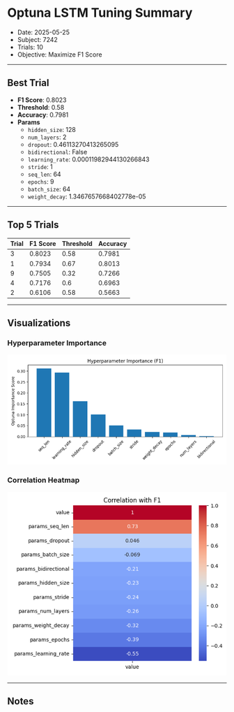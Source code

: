 # Optuna LSTM Tuning Summary
- Date: 2025-05-25
- Subject: 7242
- Trials: 10
- Objective: Maximize F1 Score

---

## Best Trial
- **F1 Score**: 0.8023
- **Threshold**: 0.58
- **Accuracy**: 0.7981
- **Params**
  - `hidden_size`: 128
  - `num_layers`: 2
  - `dropout`: 0.46113270413265095
  - `bidirectional`: False
  - `learning_rate`: 0.00011982944130266843
  - `stride`: 1
  - `seq_len`: 64
  - `epochs`: 9
  - `batch_size`: 64
  - `weight_decay`: 1.3467657668402778e-05

---

## Top 5 Trials
| Trial | F1 Score | Threshold | Accuracy |
|-------|----------|-----------|----------|
| 3 | 0.8023 | 0.58 | 0.7981 |
| 1 | 0.7934 | 0.67 | 0.8013 |
| 9 | 0.7505 | 0.32 | 0.7266 |
| 4 | 0.7176 | 0.6 | 0.6963 |
| 2 | 0.6106 | 0.58 | 0.5663 |

---

## Visualizations
### Hyperparameter Importance
![F1 Importance](f1_importance_barplot.png)

### Correlation Heatmap
![Correlation with F1](corr_heatmap.png)

---

## Notes